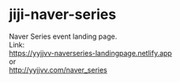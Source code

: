 # jiji-naver-series
Naver Series event landing page.  
Link:  
https://yyjjvv-naverseries-landingpage.netlify.app <br>
or  
http://yyjjvv.com/naver_series
